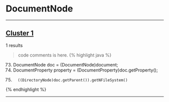 # DocumentNode

***

## [Cluster 1](./1)
1 results
> code comments is here.
{% highlight java %}
73.   DocumentNode doc = (DocumentNode)document;
74. DocumentProperty property = (DocumentProperty)doc.getProperty();
77.       ((DirectoryNode)doc.getParent()).getNFileSystem()
{% endhighlight %}

***

